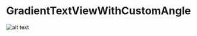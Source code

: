 # GradientTextViewWithCustomAngle
![alt text](https://github.com/Dat-PV-134/CustomButtonWithProgress/blob/main/demo.jpg)
